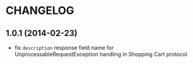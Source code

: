 # CHANGELOG

## 1.0.1 (2014-02-23)
* fix `description` response field name for UnprocessableRequestException handling in Shopping Cart protocol